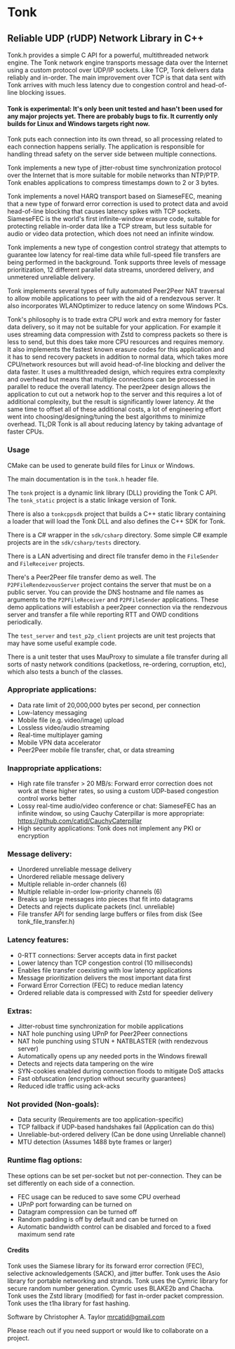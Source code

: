 # Tonk
## Reliable UDP (rUDP) Network Library in C++

Tonk.h provides a simple C API for a powerful, multithreaded network engine.
The Tonk network engine transports message data over the Internet using a
custom protocol over UDP/IP sockets.  Like TCP, Tonk delivers data reliably
and in-order.  The main improvement over TCP is that data sent with Tonk
arrives with much less latency due to congestion control and head-of-line
blocking issues.

#### Tonk is experimental: It's only been unit tested and hasn't been used for any major projects yet.  There are probably bugs to fix.  It currently only builds for Linux and Windows targets right now.

Tonk puts each connection into its own thread, so all processing related to
each connection happens serially.  The application is responsible for
handling thread safety on the server side between multiple connections.

Tonk implements a new type of jitter-robust time synchronization protocol
over the Internet that is more suitable for mobile networks than NTP/PTP.
Tonk enables applications to compress timestamps down to 2 or 3 bytes.

Tonk implements a novel HARQ transport based on SiameseFEC, meaning that a
new type of forward error correction is used to protect data and avoid
head-of-line blocking that causes latency spikes with TCP sockets.
SiameseFEC is the world's first infinite-window erasure code, suitable for
protecting reliable in-order data like a TCP stream, but less suitable for
audio or video data protection, which does not need an infinite window.

Tonk implements a new type of congestion control strategy that attempts to
guarantee low latency for real-time data while full-speed file transfers
are being performed in the background.  Tonk supports three levels of
message prioritization, 12 different parallel data streams, unordered
delivery, and unmetered unreliable delivery.

Tonk implements several types of fully automated Peer2Peer NAT traversal to
allow mobile applications to peer with the aid of a rendezvous server.
It also incorporates WLANOptimizer to reduce latency on some Windows PCs.

Tonk's philosophy is to trade extra CPU work and extra memory for faster
data delivery, so it may not be suitable for your application.  For example
it uses streaming data compression with Zstd to compress packets so there is
less to send, but this does take more CPU resources and requires memory.
It also implements the fastest known erasure codes for this application and
it has to send recovery packets in addition to normal data, which takes more
CPU/network resources but will avoid head-of-line blocking and deliver the
data faster.  It uses a multithreaded design, which requires extra complexity
and overhead but means that multiple connections can be processed in parallel
to reduce the overall latency.  The peer2peer design allows the application
to cut out a network hop to the server and this requires a lot of additional
complexity, but the result is significantly lower latency.  At the same time
to offset all of these additional costs, a lot of engineering effort went
into choosing/designing/tuning the best algorithms to minimize overhead.
TL;DR Tonk is all about reducing latency by taking advantage of faster CPUs.


### Usage

CMake can be used to generate build files for Linux or Windows.

The main documentation is in the `tonk.h` header file.

The `tonk` project is a dynamic link library (DLL) providing the Tonk C API.
The `tonk_static` project is a static linkage version of Tonk.

There is also a `tonkcppsdk` project that builds a C++ static library containing
a loader that will load the Tonk DLL and also defines the C++ SDK for Tonk.

There is a C# wrapper in the `sdk/csharp` directory.
Some simple C# example projects are in the `sdk/csharp/tests` directory.

There is a LAN advertising and direct file transfer demo in the `FileSender` and `FileReceiver` projects.

There's a Peer2Peer file transfer demo as well.  The `P2PFileRendezvousServer` project contains the server that must be on a public server.  You can provide the DNS hostname and file names as arguments to the `P2PFileReceiver` and `P2PFileSender` applications.  These demo applications will establish a peer2peer connection via the rendezvous server and transfer a file while reporting RTT and OWD conditions periodically.

The `test_server` and `test_p2p_client` projects are unit test projects that may have some useful example code.

There is a unit tester that uses MauProxy to simulate a file transfer during all
sorts of nasty network conditions (packetloss, re-ordering, corruption, etc),
which also tests a bunch of the classes.


### Appropriate applications:

+ Data rate limit of 20,000,000 bytes per second, per connection
+ Low-latency messaging
+ Mobile file (e.g. video/image) upload
+ Lossless video/audio streaming
+ Real-time multiplayer gaming
+ Mobile VPN data accelerator
+ Peer2Peer mobile file transfer, chat, or data streaming

### Inappropriate applications:

- High rate file transfer > 20 MB/s: Forward error correction does not work at these higher rates, so using a custom UDP-based congestion control works better
- Lossy real-time audio/video conference or chat: SiameseFEC has an infinite window, so using Cauchy Caterpillar is more appropriate: https://github.com/catid/CauchyCaterpillar
- High security applications: Tonk does not implement any PKI or encryption

### Message delivery:

+ Unordered unreliable message delivery
+ Unordered reliable message delivery
+ Multiple reliable in-order channels (6)
+ Multiple reliable in-order low-priority channels (6)
+ Breaks up large messages into pieces that fit into datagrams
+ Detects and rejects duplicate packets (incl. unreliable)
+ File transfer API for sending large buffers or files from disk (See tonk_file_transfer.h)

### Latency features:

+ 0-RTT connections: Server accepts data in first packet
+ Lower latency than TCP congestion control (10 milliseconds)
+ Enables file transfer coexisting with low latency applications
+ Message prioritization delivers the most important data first
+ Forward Error Correction (FEC) to reduce median latency
+ Ordered reliable data is compressed with Zstd for speedier delivery

### Extras:

+ Jitter-robust time synchronization for mobile applications
+ NAT hole punching using UPnP for Peer2Peer connections
+ NAT hole punching using STUN + NATBLASTER (with rendezvous server)
+ Automatically opens up any needed ports in the Windows firewall
+ Detects and rejects data tampering on the wire
+ SYN-cookies enabled during connection floods to mitigate DoS attacks
+ Fast obfuscation (encryption without security guarantees)
+ Reduced idle traffic using ack-acks

### Not provided (Non-goals):

- Data security (Requirements are too application-specific)
- TCP fallback if UDP-based handshakes fail (Application can do this)
- Unreliable-but-ordered delivery (Can be done using Unreliable channel)
- MTU detection (Assumes 1488 byte frames or larger)

### Runtime flag options:

These options can be set per-socket but not per-connection.  They can be set differently on each side of a connection.

+ FEC usage can be reduced to save some CPU overhead
+ UPnP port forwarding can be turned on
+ Datagram compression can be turned off
+ Random padding is off by default and can be turned on
+ Automatic bandwidth control can be disabled and forced to a fixed maximum send rate


#### Credits

Tonk uses the Siamese library for its forward error correction (FEC),
    selective acknowledgements (SACK), and jitter buffer.
Tonk uses the Asio library for portable networking and strands.
Tonk uses the Cymric library for secure random number generation.
    Cymric uses BLAKE2b and Chacha.
Tonk uses the Zstd library (modified) for fast in-order packet compression.
Tonk uses the t1ha library for fast hashing.

Software by Christopher A. Taylor mrcatid@gmail.com

Please reach out if you need support or would like to collaborate on a project.

